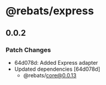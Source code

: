 # @rebats/express

## 0.0.2

### Patch Changes

- 64d078d: Added Express adapter
- Updated dependencies [64d078d]
  - @rebats/core@0.0.13
